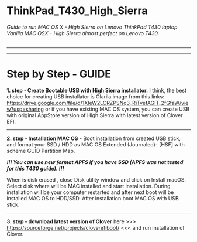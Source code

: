 # ThinkPad_T430_High_Sierra
<i>Guide to run MAC OS X - High Sierra on Lenovo ThinkPad T430 laptop
Vanilla MAC OSX - High Sierra almost perfect on Lenovo T430.</i>
<br><br>
<hr><hr>

<h1>Step by Step - GUIDE</h1>

<b>1. step - Create Bootable USB with High Sierra installator.</b> I think, the best choice for  creating USB installator is Olarila image from this links: https://drive.google.com/file/d/1XIeW2LCRZPSNq3_RiTvefAGIT_2fGfaW/view?usp=sharing
or if you have existing MAC OS system, you can create USB with original AppStore version of High Sierra with latest version of Clover EFI. 

<hr>

<b>2. step - Installation MAC OS</b> - Boot installation from created USB stick, and format your SSD / HDD  as MAC OS Extended (Journaled)- [HSF] with scheme GUID Partition Map. 

<b><i>!!! You can use new format APFS if you have SSD (APFS was not tested for this T430 guide). !!!</i></b>

When is disk erased , close Disk utility window and click on Install macOS. Select disk where will be MAC installed and start            installation.  During installation will be your computer restarted and after next boot will be installed MAC OS to HDD/SSD. After          installation boot MAC OS with USB stick. 


<hr>

<b>3. step - download latest version of Clover</b> here >>> https://sourceforge.net/projects/cloverefiboot/  <<< and run installation of Clover. 
          
